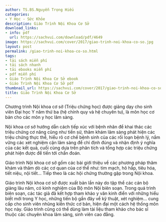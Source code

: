 ```yaml
---
author: TS.BS.Nguyễn Trọng Hiếu
categories:
- Y Học - Sức Khỏe
description: Giáo Trình Nội Khoa Cơ Sở
download_links:
- info: pdf
  url: https://sachvui.com/download/pdf/4649
image: https://sachvui.com/cover/2017/giao-trinh-noi-khoa-co-so.jpg
layout: post
permalink: /giao-trinh-noi-khoa-co-so.html
tags:
- tải sách miễn phí
- tải sách nhanh
- tải ebooks miễn phí
- pdf miễn phí
- Giáo Trình Nội Khoa Cơ Sở ebook
- Giáo Trình Nội Khoa Cơ Sở pdf
thumbnail_url: https://sachvui.com/cover/2017/giao-trinh-noi-khoa-co-so.jpg
title: Giáo Trình Nội Khoa Cơ Sở
---
```


 <div class="item-desc text-justify"> <p>Chương trình Nội khoa cơ sở (Triệu chứng học) được giảng dạy cho sinh viên Đại học Y năm thứ ba (hệ chính quy và hệ chuyên tu), là môn học cơ bản cho các môn y học lâm sàng.</p><p>Nội khoa cơ sở hướng dẫn cách tiếp xúc với bệnh nhân để khai thác các triệu chứng cơ năng cũng như tiền sử, thăm khám lâm sàng phát hiện các triệu chứng thực thể, hiểu rõ cơ chế bệnh sinh của các rối loạn bệnh lý, nắm vững các xét nghiệm cận lâm sàng để chỉ định đúng và nhận định ý nghĩa của các kết quả, cuối cùng dựa trên phân tích và tổng hợp các triệu chứng phát hiện được để tiến tới chẩn đoán.</p><p>Giáo trình Nội khoa cơ sở gồm các bài giới thiệu về các phương pháp thăm khám và thăm dò các cơ quan của cơ thể như: tim mạch, hô hấp, tiêu hóa, tiết niệu, nội tiết… Tiếp theo là các hội chứng thường gặp trong Nội khoa.</p><p>Giáo trình Nội khoa cơ sở được xuất bản lần này do tập thể các cán bộ giảng lâu năm, có kinh nghiệm của Bộ môn Nội biên soạn. Trong quá trình biên soạn, các tác giả đã kết hợp tham khảo y văn kinh điển với những hiểu biết mới trong Y học, những tiến bộ gần đây về kỹ thuật, xét nghiệm… cung cấp cho sinh viên nhũng kiến thức cơ bản, hiện đại một cách hệ thống môn học này. Giáo trình cũng có thể dùng làm tài liệu tham khảo cho bác sĩ thuộc các chuyên khoa lâm sàng, sinh viên cao đẳng.</p> </div>